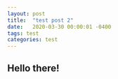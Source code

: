 ```yaml
---
layout: post
title:  "test post 2"
date:   2020-03-30 00:00:01 -0400
tags: test
categories: test
---
```

## Hello there!
